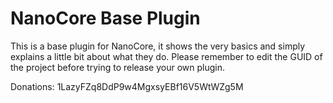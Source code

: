 NanoCore Base Plugin
====================

This is a base plugin for NanoCore, it shows the very basics and simply explains a little bit about what they do.
Please remember to edit the GUID of the project before trying to release your own plugin.

Donations: 1LazyFZq8DdP9w4MgxsyEBf16V5WtWZg5M

